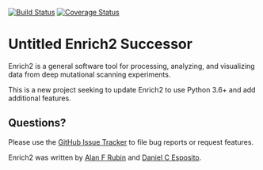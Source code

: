 [![Build Status](https://travis-ci.com/VariantEffect/Enrich2-py3.svg?branch=test_refactor)](https://travis-ci.com/VariantEffect/Enrich2-py3)
[![Coverage Status](https://coveralls.io/repos/github/VariantEffect/Enrich2-py3/badge.svg?branch=test_refactor)](https://coveralls.io/github/VariantEffect/Enrich2-py3?branch=test_refactor)

Untitled Enrich2 Successor
==========================

Enrich2 is a general software tool for processing, analyzing, and visualizing data from deep mutational scanning experiments.

This is a new project seeking to update Enrich2 to use Python 3.6+ and add additional features.

Questions?
----------

Please use the [GitHub Issue Tracker](https://github.com/FowlerLab/Enrich2/issues) to file bug reports or request features. 

Enrich2 was written by [Alan F Rubin](mailto:alan.rubin@wehi.edu.au) and [Daniel C Esposito](mailto:esposito.d@wehi.edu.au).
